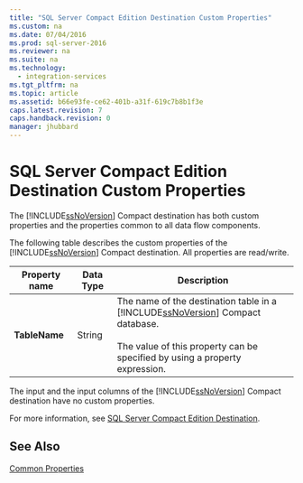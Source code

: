 ```yaml
---
title: "SQL Server Compact Edition Destination Custom Properties"
ms.custom: na
ms.date: 07/04/2016
ms.prod: sql-server-2016
ms.reviewer: na
ms.suite: na
ms.technology: 
  - integration-services
ms.tgt_pltfrm: na
ms.topic: article
ms.assetid: b66e93fe-ce62-401b-a31f-619c7b8b1f3e
caps.latest.revision: 7
caps.handback.revision: 0
manager: jhubbard
---
```

# SQL Server Compact Edition Destination Custom Properties
The [!INCLUDE[ssNoVersion](../../Topics/TopicNameContainA/tokens/ssNoVersion_md.md)] Compact destination has both custom properties and the properties common to all data flow components.  
  
 The following table describes the custom properties of the [!INCLUDE[ssNoVersion](../../Topics/TopicNameContainA/tokens/ssNoVersion_md.md)] Compact destination. All properties are read/write.  
  
|Property name|Data Type|Description|  
|-------------------|---------------|-----------------|  
|**TableName**|String|The name of the destination table in a [!INCLUDE[ssNoVersion](../../Topics/TopicNameContainA/tokens/ssNoVersion_md.md)] Compact database.<br /><br /> The value of this property can be specified by using a property expression.|  
  
 The input and the input columns of the [!INCLUDE[ssNoVersion](../../Topics/TopicNameContainA/tokens/ssNoVersion_md.md)] Compact destination have no custom properties.  
  
 For more information, see [SQL Server Compact Edition Destination](../../Topics/TopicNameNotContainA/SQL-Server-Compact-Edition-Destination.md).  
  
## See Also  
 [Common Properties](../../Topics/TopicNameNotContainA/Common-Properties.md)